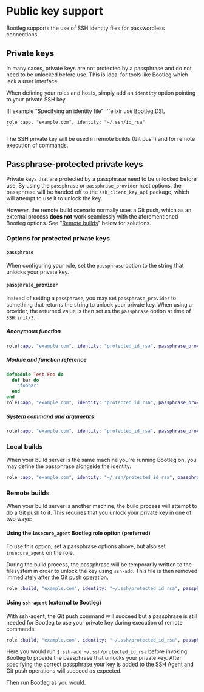 # Public key support

Bootleg supports the use of SSH identity files for passwordless connections.

## Private keys

In many cases, private keys are not protected by a passphrase and do not need to be unlocked before use.
This is ideal for tools like Bootleg which lack a user interface.

When defining your roles and hosts, simply add an `identity` option pointing to your private SSH key.

!!! example "Specifying an identity file"
    ```elixir
    use Bootleg.DSL

    role :app, "example.com", identity: "~/.ssh/id_rsa"
    ```

The SSH private key will be used in remote builds (Git push) and for remote execution of commands.

## Passphrase-protected private keys

Private keys that are protected by a passphrase need to be unlocked before use. By using the `passphrase` or `passphrase_provider` host options, the passphrase will be handed off to the `ssh_client_key_api` package, which will attempt to use it to unlock the key.

However, the remote build scenario normally uses a Git push, which as an external process **does not** work seamlessly
with the aforementioned Bootleg options. See "[Remote builds](#remote-builds)" below for solutions.

### Options for protected private keys

#### `passphrase`

When configuring your role, set the `passphrase` option to the string that unlocks your private key.

#### `passphrase_provider`

Instead of setting a `passphrase`, you may set `passphrase_provider` to something that returns the string to unlock your private key. When using a provider, the returned value is then set as the `passphrase` option at time of `SSH.init/3`.

##### Anonymous function

```elixir
role(:app, "example.com", identity: "protected_id_rsa", passphrase_provider: fn -> "foobar" end)
```

##### Module and function reference

```elixir
defmodule Test.Foo do
  def bar do
    "foobar"
  end
end
role(:app, "example.com", identity: "protected_id_rsa", passphrase_provider: {Test.Foo, :bar})
```

##### System command and arguments

```elixir
role(:app, "example.com", identity: "protected_id_rsa", passphrase_provider: {"/bin/echo", ["foobar"]})
```

### Local builds

When your build server is the same machine you're running Bootleg on, you may define the passphrase alongside the identity.

```elixir
role :app, "example.com", identity: "~/.ssh/protected_id_rsa", passphrase: "secretsauce"
```

### Remote builds

When your build server is another machine, the build process will attempt to do a Git push to it.
This requires that you unlock your private key in one of two ways:

#### Using the `insecure_agent` Bootleg role option (preferred)

To use this option, set a passphrase options above, but also set `insecure_agent` on the role.

During the build process, the passphrase will be temporarily written to the filesystem in order
to unlock the key using `ssh-add`. This file is then removed immediately after the Git push operation.

```elixir
role :build, "example.com", identity: "~/.ssh/protected_id_rsa", passphrase: "secretsauce", insecure_agent: true
```

#### Using `ssh-agent` (external to Bootleg)

With ssh-agent, the Git push command will succeed but a passphrase is still needed for Bootleg to use your private key during execution of remote commands.

```elixir
role :build, "example.com", identity: "~/.ssh/protected_id_rsa", passphrase: "secretsauce"
```

Here you would run `$ ssh-add ~/.ssh/protected_id_rsa` before invoking Bootleg to provide the passphrase that unlocks your private key. After specifying the correct passphrase your key is added to the SSH Agent and Git push operations will succeed as expected.

Then run Bootleg as you would.
